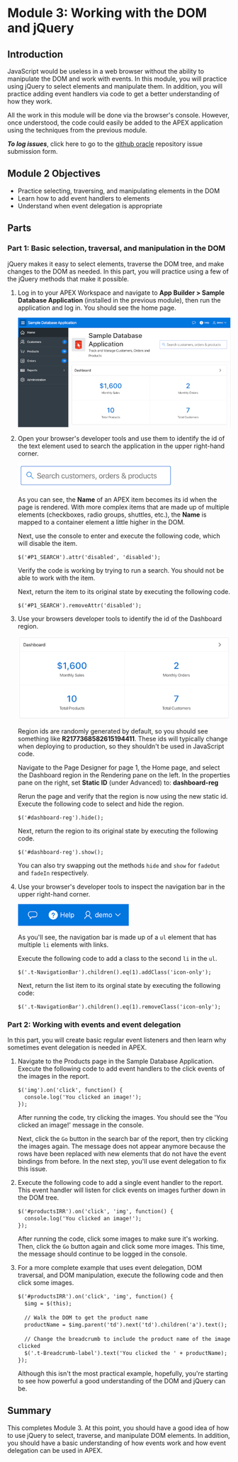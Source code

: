 # Module 3: Working with the DOM and jQuery

## Introduction

JavaScript would be useless in a web browser without the ability to manipulate the DOM and work with events. In this module, you will practice using jQuery to select elements and manipulate them. In addition, you will practice adding event handlers via code to get a better understanding of how they work.

All the work in this module will be done via the browser's console. However, once understood, the code could easily be added to the APEX application using the techniques from the previous module.

***To log issues***, click here to go to the [github oracle](https://github.com/oracle/learning-library/issues/new) repository issue submission form.

## Module 2 Objectives

- Practice selecting, traversing, and manipulating elements in the DOM
- Learn how to add event handlers to elements
- Understand when event delegation is appropriate

## Parts

### **Part 1:** Basic selection, traversal, and manipulation in the DOM

jQuery makes it easy to select elements, traverse the DOM tree, and make changes to the DOM as needed. In this part, you will practice using a few of the jQuery methods that make it possible.

1.  Log in to your APEX Workspace and navigate to **App Builder > Sample Database Application** (installed in the previous module), then run the application and log in. You should see the home page.

    ![](images/3/sample-database-app-home.png)

2.  Open your browser's developer tools and use them to identify the id of the text element used to search the application in the upper right-hand corner. 

    ![](images/3/search-item.png)

    As you can see, the **Name** of an APEX item becomes its id when the page is rendered. With more complex items that are made up of multiple elements (checkboxes, radio groups, shuttles, etc.), the **Name** is mapped to a container element a little higher in the DOM.

    Next, use the console to enter and execute the following code, which will disable the item.

    ```
    $('#P1_SEARCH').attr('disabled', 'disabled');
    ``` 
    
    Verify the code is working by trying to run a search. You should not be able to work with the item.

    Next, return the item to its original state by executing the following code.

    ```
    $('#P1_SEARCH').removeAttr('disabled');
    ``` 

3.  Use your browsers developer tools to identify the id of the Dashboard region. 

    ![](images/3/dashboard-region.png)

    Region ids are randomly generated by default, so you should see something like **R2177368582615194411**. These ids will typically change when deploying to production, so they shouldn't be used in JavaScript code.

    Navigate to the Page Designer for page 1, the Home page, and select the Dashboard region in the Rendering pane on the left. In the properties pane on the right, set **Static ID** (under Advanced) to: **dashboard-reg**

    Rerun the page and verify that the region is now using the new static id. Execute the following code to select and hide the region.

    ```
    $('#dashboard-reg').hide();
    ``` 
    
    Next, return the region to its original state by executing the following code.

    ```
    $('#dashboard-reg').show();
    ``` 

    You can also try swapping out the methods `hide` and `show` for `fadeOut` and `fadeIn` respectively.

4.  Use your browser's developer tools to inspect the navigation bar in the upper right-hand corner.

    ![](images/3/navigation-bar.png)

    As you'll see, the navigation bar is made up of a `ul` element that has multiple `li` elements with links. 

    Execute the following code to add a class to the second `li` in the `ul`.

    ```
    $('.t-NavigationBar').children().eq(1).addClass('icon-only');
    ```

    Next, return the list item to its orginal state by executing the following code:

    ```
    $('.t-NavigationBar').children().eq(1).removeClass('icon-only');
    ```

### **Part 2:** Working with events and event delegation

In this part, you will create basic regular event listeners and then learn why sometimes event delegation is needed in APEX.

1.  Navigate to the Products page in the Sample Database Application. Execute the following code to add event handlers to the click events of the images in the report.

    ```
    $('img').on('click', function() {
      console.log('You clicked an image!');
    });
    ```

    After running the code, try clicking the images. You should see the 'You clicked an image!' message in the console.

    Next, click the `Go` button in the search bar of the report, then try clicking the images again. The message does not appear anymore because the rows have been replaced with new elements that do not have the event bindings from before. In the next step, you'll use event delegation to fix this issue.

2.  Execute the following code to add a single event handler to the report. This event handler will listen for click events on images further down in the DOM tree.

    ```
    $('#productsIRR').on('click', 'img', function() {
      console.log('You clicked an image!');
    });
    ```

    After running the code, click some images to make sure it's working. Then, click the `Go` button again and click some more images. This time, the message should continue to be logged in the console.

3.  For a more complete example that uses event delegation, DOM traversal, and DOM manipulation, execute the following code and then click some images.

    ```
    $('#productsIRR').on('click', 'img', function() {
      $img = $(this);

      // Walk the DOM to get the product name
      productName = $img.parent('td').next('td').children('a').text();

      // Change the breadcrumb to include the product name of the image clicked
      $('.t-Breadcrumb-label').text('You clicked the ' + productName);
    });
    ```

    Although this isn't the most practical example, hopefully, you're starting to see how powerful a good understanding of the DOM and jQuery can be.

## Summary

This completes Module 3. At this point, you should have a good idea of how to use jQuery to select, traverse, and manipulate DOM elements. In addition, you should have a basic understanding of how events work and how event delegation can be used in APEX.